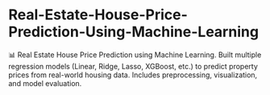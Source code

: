 # Real-Estate-House-Price-Prediction-Using-Machine-Learning
📊 Real Estate House Price Prediction using Machine Learning. Built multiple regression models (Linear, Ridge, Lasso, XGBoost, etc.) to predict property prices from real-world housing data. Includes preprocessing, visualization, and model evaluation.
